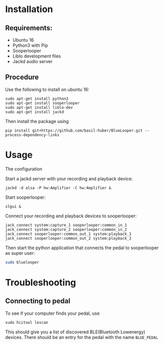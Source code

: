 
# Installation
## Requirements:
* Ubuntu 16
* Python3 with Pip
* Sooperlooper
* Liblo development files
* Jackd audio server

## Procedure
Use the following to install on ubuntu 16:
```
sudo apt-get install python3
sudo apt-get install sooperlooper
sudo apt-get install liblo-dev
sudo apt-get install jackd
```

Then install the package using
```
pip install git+https://github.com/basil-huber/BlueLooper.git --process-dependency-links
```

# Usage
The configuration 

Start a jackd server with your recording and playback device:
```
jackd -d alsa -P hw:Amplifier -C hw:Amplifier &
```

Start sooperlooper:
```
slgui &
```

Connect your recording and playback devices to sooperlooper:
```
jack_connect system:capture_1 sooperlooper:common_in_1
jack_connect system:capture_2 sooperlooper:common_in_2
jack_connect sooperlooper:common_out_1 system:playback_1
jack_connect sooperlooper:common_out_2 system:playback_2
```

Then start the python application that connects the pedal to sooperlooper as super user:
```bash
sudo bluelooper
```

# Troubleshooting
## Connecting to pedal
To see if your computer finds your pedal, use
```
sudo hcitool lescan
```
This should give you a list of discovered BLE(Bluetooth Lowenergy) devices.
There should be an entry for the pedal with the name `BLUE_PEDAL`